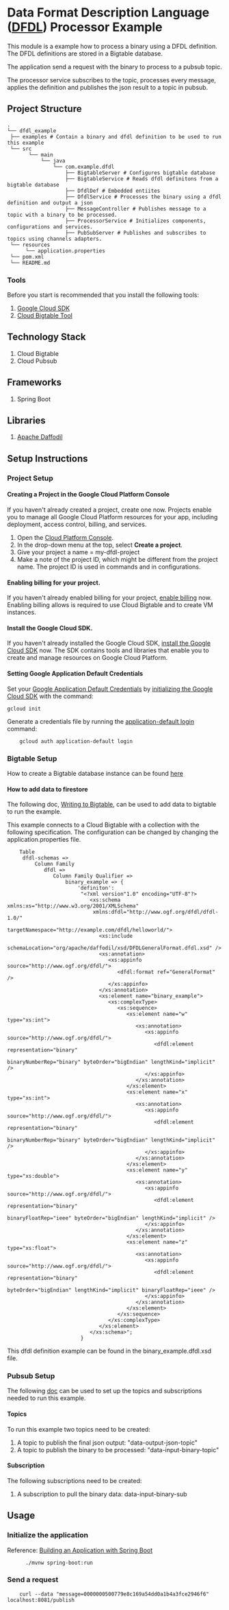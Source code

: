 # Data Format Description Language ([DFDL](https://en.wikipedia.org/wiki/Data_Format_Description_Language)) Processor Example
This module is a example how to process a binary using a DFDL definition.
The DFDL definitions are stored in a Bigtable database.

The application send a request with the binary to process to a pubsub topic.

The processor service subscribes to the topic, processes every message,
applies the definition and publishes the json result to a topic in pubsub.

## Project Structure

```
.
└── dfdl_example
 ├── examples # Contain a binary and dfdl definition to be used to run this example
 └── src
       └── main
           └── java
               └── com.example.dfdl
                   ├── BigtableServer # Configures bigtable database
                   ├── BigtableService # Reads dfdl definitons from a bigtable database
                   ├── DfdlDef # Embedded entiites
                   ├── DfdlService # Processes the binary using a dfdl definition and output a json
                   ├── MessageController # Publishes message to a topic with a binary to be processed.
                   ├── ProcessorService # Initializes components, configurations and services.
                   ├── PubSubServer # Publishes and subscribes to topics using channels adapters.
 └── resources
      └── application.properties
 └── pom.xml
 └── README.md
```

### Tools

Before you start is recommended that you install the following tools:

1. [Google Cloud SDK](https://cloud.google.com/sdk/docs/install)
2. [Cloud Bigtable Tool](https://cloud.google.com/bigtable/docs/cbt-overview)

## Technology Stack
1. Cloud Bigtable
2. Cloud Pubsub

## Frameworks
1. Spring Boot

## Libraries
1. [Apache Daffodil](https://daffodil.apache.org/)

## Setup Instructions
### Project Setup
#### Creating a Project in the Google Cloud Platform Console

If you haven't already created a project, create one now. Projects enable you to
manage all Google Cloud Platform resources for your app, including deployment,
access control, billing, and services.

1. Open the [Cloud Platform Console][cloud-console].
1. In the drop-down menu at the top, select **Create a project**.
1. Give your project a name = my-dfdl-project
1. Make a note of the project ID, which might be different from the project
   name. The project ID is used in commands and in configurations.

[cloud-console]: https://console.cloud.google.com/

#### Enabling billing for your project.

If you haven't already enabled billing for your project, [enable
billing][enable-billing] now.  Enabling billing allows is required to use Cloud Bigtable
and to create VM instances.

[enable-billing]: https://console.cloud.google.com/project/_/settings

#### Install the Google Cloud SDK.

If you haven't already installed the Google Cloud SDK, [install the Google
Cloud SDK][cloud-sdk] now. The SDK contains tools and libraries that enable you
to create and manage resources on Google Cloud Platform.

[cloud-sdk]: https://cloud.google.com/sdk/

#### Setting Google Application Default Credentials

Set your [Google Application Default
Credentials][application-default-credentials] by [initializing the Google Cloud
SDK][cloud-sdk-init] with the command:

```
gcloud init
```
Generate a credentials file by running the
[application-default login](https://cloud.google.com/sdk/gcloud/reference/auth/application-default/login) command:

```
    gcloud auth application-default login
```

[cloud-sdk-init]: https://cloud.google.com/sdk/docs/initializing
[application-default-credentials]: https://developers.google.com/identity/protocols/application-default-credentials

### Bigtable Setup
How to create a Bigtable database instance can be found [here](https://cloud.google.com/bigtable/docs/creating-instance)

#### How to add data to firestore
The following doc, [Writing to Bigtable](https://cloud.google.com/bigtable/docs/writing-data),
can be used to add data to bigtable to run the example.

This example connects to a Cloud Bigtable with a collection with the
following specification.
The configuration can be changed by changing the application.properties file.
```
    Table
     dfdl-schemas =>
         Column Family
            dfdl => 
               Column Family Qualifier => 
                   binary_example => {
                       'definiton':
                        "<?xml version"1.0" encoding="UTF-8"?>
                           <xs:schema xmlns:xs="http://www.w3.org/2001/XMLSchema"
                            xmlns:dfdl="http://www.ogf.org/dfdl/dfdl-1.0/"
                            targetNamespace="http://example.com/dfdl/helloworld/">
                              <xs:include
                            schemaLocation="org/apache/daffodil/xsd/DFDLGeneralFormat.dfdl.xsd" />
                              <xs:annotation>
                                 <xs:appinfo source="http://www.ogf.org/dfdl/">
                                    <dfdl:format ref="GeneralFormat" />
                                 </xs:appinfo>
                              </xs:annotation>
                              <xs:element name="binary_example">
                                 <xs:complexType>
                                    <xs:sequence>
                                       <xs:element name="w" type="xs:int">
                                          <xs:annotation>
                                             <xs:appinfo source="http://www.ogf.org/dfdl/">
                                                <dfdl:element representation="binary"
                                                    binaryNumberRep="binary" byteOrder="bigEndian" lengthKind="implicit" />
                                             </xs:appinfo>
                                          </xs:annotation>
                                       </xs:element>
                                       <xs:element name="x" type="xs:int">
                                          <xs:annotation>
                                             <xs:appinfo source="http://www.ogf.org/dfdl/">
                                                <dfdl:element representation="binary"
                                                      binaryNumberRep="binary" byteOrder="bigEndian" lengthKind="implicit" />
                                             </xs:appinfo>
                                          </xs:annotation>
                                       </xs:element>
                                       <xs:element name="y" type="xs:double">
                                          <xs:annotation>
                                             <xs:appinfo source="http://www.ogf.org/dfdl/">
                                                <dfdl:element representation="binary"
                                                       binaryFloatRep="ieee" byteOrder="bigEndian" lengthKind="implicit" />
                                             </xs:appinfo>
                                          </xs:annotation>
                                       </xs:element>
                                       <xs:element name="z" type="xs:float">
                                          <xs:annotation>
                                             <xs:appinfo source="http://www.ogf.org/dfdl/">
                                                <dfdl:element representation="binary"
                                                      byteOrder="bigEndian" lengthKind="implicit" binaryFloatRep="ieee" />
                                             </xs:appinfo>
                                          </xs:annotation>
                                       </xs:element>
                                    </xs:sequence>
                                 </xs:complexType>
                              </xs:element>
                           </xs:schema>";
                        }
```
This dfdl definition example can be found in the binary_example.dfdl.xsd file.

### Pubsub Setup
The following [doc](https://cloud.google.com/pubsub/docs/quickstart-console)
can be used to set up the topics and subscriptions needed to run this example.

#### Topics
To run this example two topics need to be created:
1. A topic to publish the final json output: "data-output-json-topic"
2. A topic to publish the binary to be processed: "data-input-binary-topic"

#### Subscription
The following subscriptions need to be created:
1. A subscription to pull the binary data: data-input-binary-sub

## Usage
### Initialize the application
Reference: [Building an Application with Spring Boot](https://spring.io/guides/gs/spring-boot/)
```
      ./mvnw spring-boot:run
```
### Send a request
```
    curl --data "message=0000000500779e8c169a54dd0a1b4a3fce2946f6" localhost:8081/publish
```